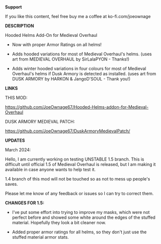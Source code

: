 **Support**

If you like this content, feel free buy me a coffee at ko-fi.com/joeownage 

**DESCRIPTION**

Hooded Helms Add-On for Medieval Overhaul

- Now with proper Armor Ratings on all helms!

- Adds hooded variations for most of Medieval Overhaul's helms. (uses art from MEDIEVAL OVERHAUL by SirLalaPYON - Thanks!)

- Adds winter hooded variations in four colours for most of Medieval Overhaul's helms if Dusk Armory is detected as installed. (uses art from DUSK ARMORY by HARKON & JangoD'SOUL - Thank you!)

**LINKS**

THIS MOD:

https://github.com/JoeOwnage67/Hooded-Helms-addon-for-Medieval-Overhaul

DUSK ARMORY MEDIEVAL PATCH:

https://github.com/JoeOwnage67/DuskArmoryMedievalPatch/

**UPDATES**

March 2024:

Hello, I am currently working on testing UNSTABLE 1.5 branch. This is difficult until official 1.5 of Medieval Overhaul is released, but I am making it available in case anyone wants to help test it.

1.4 branch of this mod will not be touched so as not to mess up people's saves.

Please let me know of any feedback or issues so I can try to correct them.

**CHANGES FOR 1.5:**

- I've put some effort into trying to improve my masks, which were not perfect before and showed some white around the edges of the stuffed material. Hopefully they look a bit cleaner now.

- Added proper armor ratings for all helms, so they don't just use the stuffed material armor stats.





